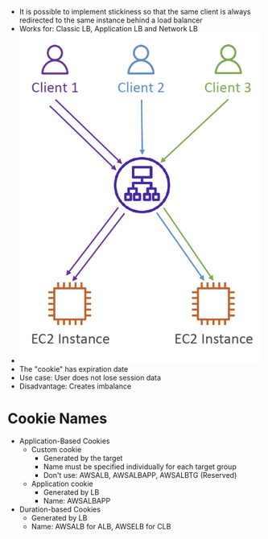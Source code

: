 - It is possible to implement stickiness so that the same client is always redirected to the same instance behind a load balancer
- Works for: Classic LB, Application LB and Network LB
- ![stickySession](stickySession.png)
- The "cookie" has expiration date
- Use case: User does not lose session data
- Disadvantage: Creates imbalance 


# Cookie Names

- Application-Based Cookies
	- Custom cookie
		- Generated by the target
		- Name must be specified individually for each target group
		- Don't use: AWSALB, AWSALBAPP, AWSALBTG (Reserved)
	- Application cookie
		- Generated by LB
		- Name: AWSALBAPP
- Duration-based Cookies
	- Generated by LB
	- Name: AWSALB for ALB, AWSELB for CLB